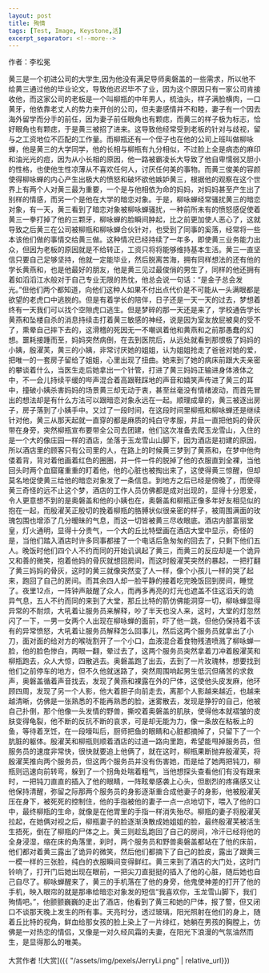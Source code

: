 ```yaml
---
layout: post
title: 殉情
tags: [Test, Image, Keystone,活]
excerpt_separator: <!--more-->
---
```

作者：李松冕<br>
<!--more-->
黄三是一个初进公司的大学生,因为他没有满足导师奥磐盖的一些需求，所以他不给黄三通过他的毕业论文，导致他迟迟毕不了业，因为这个原因只有一家公司肯接收他，而这家公司的老板是一个叫柳瓶的中年男人，梳油头，样子满脸横肉，一口黄牙，他依靠老丈人的势力来开创的公司，但夫妻感情并不和睦，妻子有一个因去海外留学而分手的前任，因为妻子前任眼角也有颗痣，而黄三的样子极为标志，恰好眼角也有颗痣，于是黄三被招了进来。这导致他经常受到老板的针对与歧视，留与之工资地位不匹配的工作量。而柳瓶还有一个侄子也在他的公司上班叫做柳咏蝉，他是黄三的大学同学，他的长相与柳瓶有九分相似，不过脸上全是病态的麻印和油光光的痘，因为从小长相的原因，他一路被霸凌长大导致了他自卑懦弱又胆小的性格，也使他生性凉薄从不喜欢任何人，讨厌任何美的事物。而黄三俊美的容颜使得柳咏蝉的内心产生出极大的愤怒和破坏欲他嫉妒黄三，根据他的观察在这个世界上有两个人对黄三最为重要，一个是与他相依为命的妈妈，对妈妈甚至产生出了别样的情感，而另一个是他在大学的暗恋对象。于是，柳咏蝉经常骚扰黄三的暗恋对象，有一天，黄三看到了暗恋对象被柳咏蝉骚扰，一种前所未有的愤怒感促使着黄三一拳打掉了他的三颗牙，柳咏蝉的脸瞬间肿起，比之前更加使人恶心了，这就导致之后黄三在公司被柳瓶和柳咏蝉合伙针对，也受到了同事的奚落，经常将一些本该他们做的事情交给黄三做。这种情况已经持续了一年多，即使黄三业务能力出众，但因为老板的原因就是不给转正，工资只将将能够维持基本生活。黄三一直坚信只要自己足够坚持，他就一定能毕业，然后脱离苦海，拥有同样想法的还有他的学长黄燕和，也是他最好的朋友，他是黄三见过最俊俏的男生了，同样的他还拥有着如滔滔江水般对于自己专业无限的热忱，他总会说一句话：“是金子总会发光。”但他们两个都知道，向他们这种人如果不付出点代价是不可能从一头满眼都是欲望的老虎口中逃脱的。但是有着学长的陪伴，日子还是一天一天的过去，梦想着终有一天我们可以找个空隙虎口逃生。但是梦碎的那一天还是来了，学校通告学长黄燕和坠楼自杀的消息持续击打着黄三敏感的神经，说是因为室友放屁被臭的受不了，熏晕自己摔下去的，这滑稽的死因无一不嘲讽着他和黄燕和之前那愚蠢的幻想。噩耗接踵而至，妈妈突然病倒，在去到医院后，从远处就看到那恨极了妈妈的小姨，殷濯芙，黄三的小姨，非常讨厌她的姐姐，认为姐姐抢走了爸爸对她的爱，把唯一的一套房子留给了姐姐，心里出现了扭曲。她来到了她的病床前跟大夫亲密的攀谈着什么，当医生走后她拿出一个针管，打进了黄三妈妈正输进身体液体之中，不一会儿持续平缓的哔声混合着高跟鞋踩地的声音和嬉笑声传进了黄三的耳中，撞破小姨杀害妈妈的场景黄三却无动于衷，甚至丝毫没有情绪波动，而首先冒出的想法却是有什么方法可以跟暗恋对象永远在一起。顺理成章的，黄三被逐出房子，房子落到了小姨手中。又过了一段时间，在这段时间里柳瓶和柳咏蝉还是继续针对他，黄三从那天起就一直穿的都是麻质的纯白守孝服，并且一直把他妈的骨灰带在身旁，突然柳瓶宣布要带全公司去团建，他们这次准备去爬玉龙雪山，入住的是一个大的像庄园一样的酒店，坐落于玉龙雪山山脚下，因为酒店是初建的原因，所以酒店里的顾客只有公司里的人，在路上的时候黄三梦到了黄燕和，在梦中他佝偻着背，背对着他画着红色的圈圈，并一件一件的脱掉了他的衣服直到全裸，当他回头时两个血窟窿重重的盯着他，他的心脏也被掏出来了，这使得黄三惊醒，但却莫名地促使黄三给他的暗恋对象发了一条信息。到地方之后已经是傍晚了，而使得黄三奇怪的远不止这个梦，酒店的工作人员仿佛都是成对出现的，显得十分恩爱，令人更意想不到的是奥磐盖和他的小姨也在，奥磐盖和柳瓶正像多年好友相见似的抱在一起，而殷濯芙正殷切的挽着柳瓶的胳膊状似很亲密的样子，被周围满面的玫瑰包围也增添了几分暧昧的气息，而这一切皆被黄三尽收眼底。酒店内部富丽堂皇，灯火通明，显得十分贵气，一个大的丘比特壁画在酒店大堂中显示，奇怪的是，当他们踏入酒店时许多同事都接了一个电话后急匆匆的回去了，只剩下他们五人。晚饭时他们四个人不约而同的开始讥讽起了黄三，而黄三的反应却是一个诡异又和善的微笑，抱着他妈的骨灰就想回房间，而这时殷濯芙突然的暴起，一把打翻了黄三妈妈的骨灰，这时的黄三就像突然变了人一样，像个小孩儿一样的哭了起来，跑回了自己的房间。而其余四人却一脸平静的接着吃完晚饭回到房间，睡觉了。夜里12点，一阵钟声敲醒了众人，而再多再亮的灯光也遮盖不住这滔天的诡异气息，五人不约而同的来到了大堂，那丘比特的箭仿佛能洞穿一切，柳咏蝉显得异常的不耐烦，大吼着让服务员来解释，吵了半天也没人来，这时，大堂的灯忽然闪了一下，一男一女两个人出现在柳咏蝉的面前，吓了他一跳，但他仍保持着不该有的异常愤怒，大吼着让服务员解释怎么回事儿，然后这两个服务员就拿出了小刀，面对面的给对方的喉咙割开了一个小口，血液混合着食物残渣喷溅了柳咏蝉一脸，他的脸色惨白，两眼一翻，晕过去了，这两个服务员突然拿着刀冲着殷濯芙和柳瓶跑去，众人大惊，四散逃去。奥磐盖跑了出去，去到了一片玫瑰林，想要找到他们之前停车的地方，但不久他就迷路了，突然周围响起男生低沉但痛苦的求救声，奥磐盖循着声音找去，发现了黄燕和裸露在外的尸体，这使他头皮发麻，他环顾四周，发现了另一个人影，他大着胆子向前走去，离那个人影越来越近，也越来越清晰，仿佛是一张熟悉的不能再熟悉的脸，迷雾散去，发现是狰狞的自己，他被自己扑倒，那个他像一头发情的野兽，撕咬着奥磐盖的肌肤，使得他本就褶皱的皮肤变得龟裂，他不断的反抗不断的哀求，可是却无能为力，像一条放在粘板上的鱼，等待着烹饪，在一段嚎叫后，厨师把鱼的眼睛和心脏都摘掉了，只留下了一个肮脏的躯体。殷濯芙和柳瓶则顺着酒店的过道一路向里跑，希望能甩掉服务员，但服务员的速度非常快，很快就要追上他俩了，就在这时，柳瓶果断抛弃殷濯芙，将殷濯芙推向两个服务员，但这两个服务员并没有伤害她，而是给了她两把钝刀，柳瓶则迅速向前转弯，躲到了一个拐角处喘着粗气，当他想探头查看他们有没有跟来时，一把钝刀直直的插入了他的眼睛，一阵眩晕感袭上心头，但剧烈的疼痛感又让他保持清醒，弥留之际那两个服务员的身影逐渐重合成他妻子的身影，他被殷濯芙压在身下，被死死的控制住，他的手指被他的妻子一点一点地切下，喂入了他的口中，最终柳瓶的生命，就像是在他胃里的手指一样消失殆尽。柳瓶的妻子将殷濯芙拉起，在她俩对视之后，柳瓶妻子的脸逐渐涣散成她姐姐的脸，最终殷濯芙被活生生捂死，倒在了柳瓶的尸体之上。黄三则趁乱跑回了自己的房间，冷汗已经将他的全身浸湿，缩在床的角落里，刹时，两个服务员和野兽奥磐盖都站在了他的床前，他们都对着黄三露出了诡异的微笑，然后他们都摘下了自己的脸皮，露出了跟黄三一模一样的三张脸，纯白的衣服瞬间变得鲜红。黄三来到了酒店的大门处，这时门铃响了，打开门后她出现在眼前，一把尖刀直挺挺的插入了他的心脏，随后她也自己自尽了。柳咏蝉醒来了，黄三的手机落在了他的身旁，他鬼使神差的打开了他的手机，映入眼帘的就是那串给暗恋对象发的短信“我喜欢你，玉龙雪山脚下，我们殉情吧。”，他颤颤巍巍的走出了酒店，他看到了黄三和她的尸体，报了警，但又闭口不谈那天晚上发生的所有事。天亮时分，透过玻璃，阳光照射在他们的身上，随着丘比特的视角，鲜血给那女孩的脸上染上了一片绯红，她躺在男孩的胸膛上，仿佛是一对热恋的情侣，又像是一对久经风霜的夫妻，在阳光下浪漫的气氛油然而生，是显得那么的唯美。<br><br>
大赏作者
![大赏]({{ "/assets/img/pexels/JerryLi.png" | relative_url}})